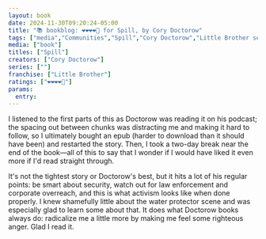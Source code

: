 ```yaml
---
layout: book
date: 2024-11-30T09:20:24-05:00
title: "📚 bookblog: ❤️❤️❤️❤️🖤 for Spill, by Cory Doctorow"
tags: ["media","Communities","Spill","Cory Doctorow","Little Brother series","activism"]
media: ["book"]
titles: ["Spill"]
creators: ["Cory Doctorow"]
series: [""]
franchise: ["Little Brother"]
ratings: ["❤️❤️❤️❤️🖤"]
params:
  entry:
---
```


I listened to the first parts of this as Doctorow was reading it on his podcast; the spacing out between chunks was distracting me and making it hard to follow, so I ultimately bought an epub (harder to download than it should have been) and restarted the story. Then, I took a two-day break near the end of the book—all of this to say that I wonder if I would have liked it even more if I'd read straight through. 

It's not the tightest story or Doctorow's best, but it hits a lot of his regular points: be smart about security, watch out for law enforcement and corporate overreach, and this is what activism looks like when done properly. I knew shamefully little about the water protector scene and was especially glad to learn some about that. It does what Doctorow books always do: radicalize me a little more by making me feel some righteous anger. Glad I read it.
